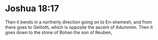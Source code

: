# Joshua 18:17

Then it bends in a northerly direction going on to En-shemesh, and from there goes to Geliloth, which is opposite the ascent of Adummim. Then it goes down to the stone of Bohan the son of Reuben,
